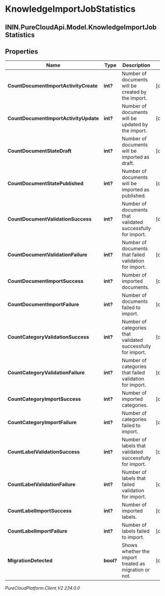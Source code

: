 # KnowledgeImportJobStatistics

## ININ.PureCloudApi.Model.KnowledgeImportJobStatistics

## Properties

|Name | Type | Description | Notes|
|------------ | ------------- | ------------- | -------------|
| **CountDocumentImportActivityCreate** | **int?** | Number of documents will be created by the import. | [optional] |
| **CountDocumentImportActivityUpdate** | **int?** | Number of documents will be updated by the import. | [optional] |
| **CountDocumentStateDraft** | **int?** | Number of documents will be imported as draft. | [optional] |
| **CountDocumentStatePublished** | **int?** | Number of documents will be imported as published. | [optional] |
| **CountDocumentValidationSuccess** | **int?** | Number of documents that validated successfully for import. | [optional] |
| **CountDocumentValidationFailure** | **int?** | Number of documents that failed validation for import. | [optional] |
| **CountDocumentImportSuccess** | **int?** | Number of imported documents. | [optional] |
| **CountDocumentImportFailure** | **int?** | Number of documents failed to import. | [optional] |
| **CountCategoryValidationSuccess** | **int?** | Number of categories that validated successfully for import. | [optional] |
| **CountCategoryValidationFailure** | **int?** | Number of categories that failed validation for import. | [optional] |
| **CountCategoryImportSuccess** | **int?** | Number of imported categories. | [optional] |
| **CountCategoryImportFailure** | **int?** | Number of categories failed to import. | [optional] |
| **CountLabelValidationSuccess** | **int?** | Number of labels that validated successfully for import. | [optional] |
| **CountLabelValidationFailure** | **int?** | Number of labels that failed validation for import. | [optional] |
| **CountLabelImportSuccess** | **int?** | Number of imported labels. | [optional] |
| **CountLabelImportFailure** | **int?** | Number of labels failed to import. | [optional] |
| **MigrationDetected** | **bool?** | Shows whether the import treated as migration or not. | [optional] |



_PureCloudPlatform.Client.V2 234.0.0_
